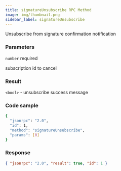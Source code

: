 ```yaml
---
title: signatureUnsubscribe RPC Method
image: img/thumbnail.png
sidebar_label: signatureUnsubscribe
---
```

Unsubscribe from signature confirmation notification

### Parameters

`number` required

subscription id to cancel

### Result

`<bool>` - unsubscribe success message

### Code sample

```bash
{
  "jsonrpc": "2.0",
  "id": 1,
  "method": "signatureUnsubscribe",
  "params": [0]
}
```


### Response

```json
{ "jsonrpc": "2.0", "result": true, "id": 1 }
```
